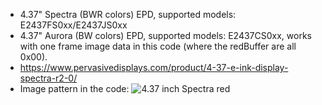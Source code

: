 * 4.37" Spectra (BWR colors) EPD, supported models: E2437FS0xx/E2437JS0xx
* 4.37" Aurora (BW colors) EPD, supported models: E2437CS0xx, works with one frame image data in this code (where the redBuffer are all 0x00).
* https://www.pervasivedisplays.com/product/4-37-e-ink-display-spectra-r2-0/
* Image pattern in the code:
	![4.37 inch Spectra red](https://github.com/PervasiveDisplays/ePaper_PervasiveDisplays/blob/master/4.37_BWR/437_480x176_BWR.bmp)
